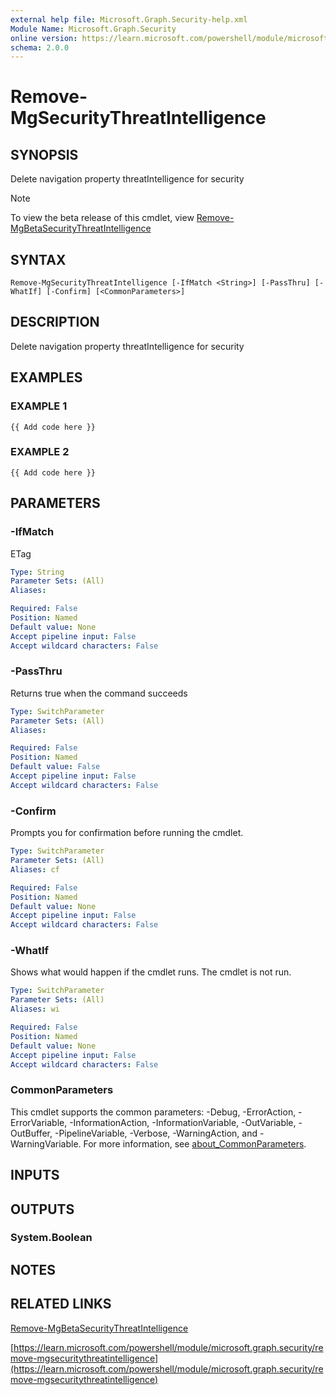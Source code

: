 ```yaml
---
external help file: Microsoft.Graph.Security-help.xml
Module Name: Microsoft.Graph.Security
online version: https://learn.microsoft.com/powershell/module/microsoft.graph.security/remove-mgsecuritythreatintelligence
schema: 2.0.0
---
```


# Remove-MgSecurityThreatIntelligence

## SYNOPSIS
Delete navigation property threatIntelligence for security

> [!NOTE]
> To view the beta release of this cmdlet, view [Remove-MgBetaSecurityThreatIntelligence](/powershell/module/Microsoft.Graph.Beta.Security/Remove-MgBetaSecurityThreatIntelligence?view=graph-powershell-beta)

## SYNTAX

```
Remove-MgSecurityThreatIntelligence [-IfMatch <String>] [-PassThru] [-WhatIf] [-Confirm] [<CommonParameters>]
```

## DESCRIPTION
Delete navigation property threatIntelligence for security

## EXAMPLES

### EXAMPLE 1
```
{{ Add code here }}
```

### EXAMPLE 2
```
{{ Add code here }}
```

## PARAMETERS

### -IfMatch
ETag

```yaml
Type: String
Parameter Sets: (All)
Aliases:

Required: False
Position: Named
Default value: None
Accept pipeline input: False
Accept wildcard characters: False
```

### -PassThru
Returns true when the command succeeds

```yaml
Type: SwitchParameter
Parameter Sets: (All)
Aliases:

Required: False
Position: Named
Default value: False
Accept pipeline input: False
Accept wildcard characters: False
```

### -Confirm
Prompts you for confirmation before running the cmdlet.

```yaml
Type: SwitchParameter
Parameter Sets: (All)
Aliases: cf

Required: False
Position: Named
Default value: None
Accept pipeline input: False
Accept wildcard characters: False
```

### -WhatIf
Shows what would happen if the cmdlet runs.
The cmdlet is not run.

```yaml
Type: SwitchParameter
Parameter Sets: (All)
Aliases: wi

Required: False
Position: Named
Default value: None
Accept pipeline input: False
Accept wildcard characters: False
```

### CommonParameters
This cmdlet supports the common parameters: -Debug, -ErrorAction, -ErrorVariable, -InformationAction, -InformationVariable, -OutVariable, -OutBuffer, -PipelineVariable, -Verbose, -WarningAction, and -WarningVariable. For more information, see [about_CommonParameters](http://go.microsoft.com/fwlink/?LinkID=113216).

## INPUTS

## OUTPUTS

### System.Boolean
## NOTES

## RELATED LINKS
[Remove-MgBetaSecurityThreatIntelligence](/powershell/module/Microsoft.Graph.Beta.Security/Remove-MgBetaSecurityThreatIntelligence?view=graph-powershell-beta)

[https://learn.microsoft.com/powershell/module/microsoft.graph.security/remove-mgsecuritythreatintelligence](https://learn.microsoft.com/powershell/module/microsoft.graph.security/remove-mgsecuritythreatintelligence)


